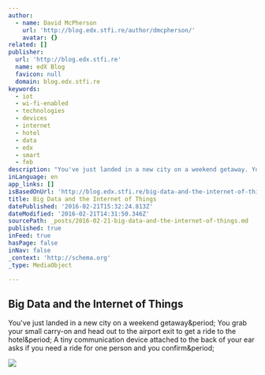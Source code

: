 ```yaml
---
author:
  - name: David McPherson
    url: 'http://blog.edx.stfi.re/author/dmcpherson/'
    avatar: {}
related: []
publisher:
  url: 'http://blog.edx.stfi.re'
  name: edX Blog
  favicon: null
  domain: blog.edx.stfi.re
keywords:
  - iot
  - wi-fi-enabled
  - technologies
  - devices
  - internet
  - hotel
  - data
  - edx
  - smart
  - feb
description: "You've just landed in a new city on a weekend getaway. You grab your small carry-on and head out to the airport exit to get a ride to the hotel. A tiny communication device attached to the back of your ear asks if you need a ride for one person and you confirm."
inLanguage: en
app_links: []
isBasedOnUrl: 'http://blog.edx.stfi.re/big-data-and-the-internet-of-things?track=blog&sf=nbvlwa'
title: Big Data and the Internet of Things
datePublished: '2016-02-21T15:32:24.813Z'
dateModified: '2016-02-21T14:31:50.346Z'
sourcePath: _posts/2016-02-21-big-data-and-the-internet-of-things.md
published: true
inFeed: true
hasPage: false
inNav: false
_context: 'http://schema.org'
_type: MediaObject

---
```

<article style=""><h1>Big Data and the Internet of Things</h1><p>You've just landed in a new city on a weekend getaway&amp;period; You grab your small carry-on and head out to the airport exit to get a ride to the hotel&amp;period; A tiny communication device attached to the back of your ear asks if you need a ride for one person and you confirm&amp;period;</p><img src="http://blog.edx.org/wp-content/uploads/2016/02/Internet-of-Things.jpg" /></article>